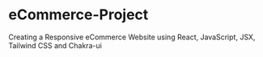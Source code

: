 # eCommerce-Project
Creating a Responsive eCommerce Website using React, JavaScript, JSX, Tailwind CSS and Chakra-ui
